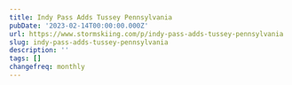 ```yaml
---
title: Indy Pass Adds Tussey Pennsylvania
pubDate: '2023-02-14T00:00:00.000Z'
url: https://www.stormskiing.com/p/indy-pass-adds-tussey-pennsylvania
slug: indy-pass-adds-tussey-pennsylvania
description: ''
tags: []
changefreq: monthly
---
```


<!-- Add post content below -->
